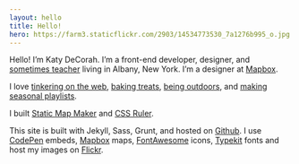 ```yaml
---
layout: hello
title: Hello!
hero: https://farm3.staticflickr.com/2903/14534773530_7a1276b995_o.jpg
---
```


Hello! I&rsquo;m Katy DeCorah. I&rsquo;m a front-end developer, designer, and [sometimes teacher](/card-catalog/#teaching) living in Albany, New&nbsp;York. I&rsquo;m a designer at [Mapbox](//www.mapbox.com).

I love [tinkering on the web](/card-catalog/#code), [baking treats](/card-catalog/#epicurean), [being outdoors](/card-catalog/#adventures), and [making seasonal playlists](/card-catalog/#playlists).

I built [Static Map Maker](http://staticmapmaker.com/) and [CSS Ruler](http://katydecorah.com/css-ruler/).

This site is built with Jekyll, Sass, Grunt, and hosted on [Github](https://github.com/katydecorah/katydecorah.github.com). I use [CodePen](http://codepen.io/) embeds, [Mapbox](https://www.mapbox.com/developers/api/static/) maps, [FontAwesome](http://fortawesome.github.io/Font-Awesome/icons/) icons,  [Typekit](https://typekit.com/) fonts and host my images on [Flickr](flickr.com).
